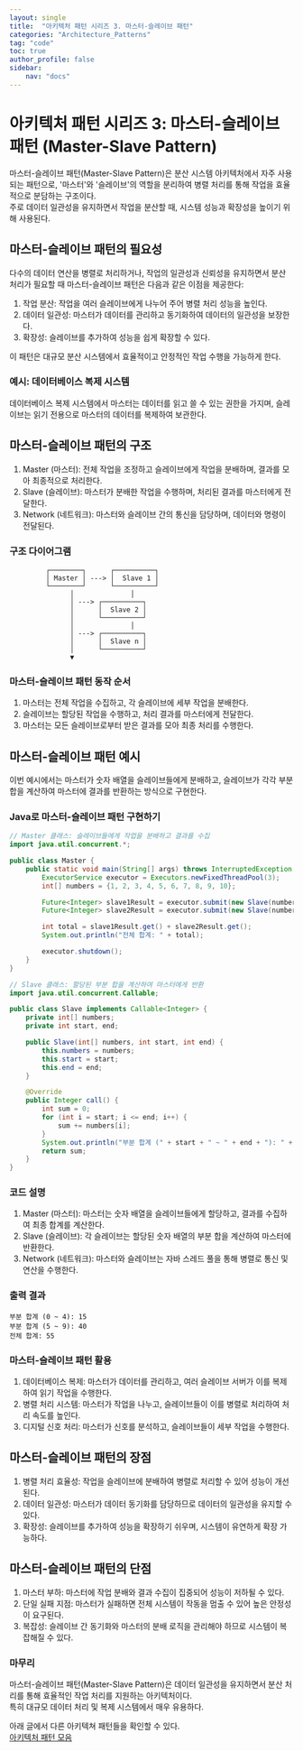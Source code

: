 ```yaml
---
layout: single
title:  "아키텍처 패턴 시리즈 3. 마스터-슬레이브 패턴"
categories: "Architecture_Patterns"
tag: "code"
toc: true
author_profile: false
sidebar:
    nav: "docs"
---
```


# 아키텍처 패턴 시리즈 3: 마스터-슬레이브 패턴 (Master-Slave Pattern)

마스터-슬레이브 패턴(Master-Slave Pattern)은 분산 시스템 아키텍처에서 자주 사용되는 패턴으로, '마스터'와 '슬레이브'의 역할을 분리하여 병렬 처리를 통해 작업을 효율적으로 분담하는 구조이다.  
주로 데이터 일관성을 유지하면서 작업을 분산할 때, 시스템 성능과 확장성을 높이기 위해 사용된다.

## 마스터-슬레이브 패턴의 필요성

다수의 데이터 연산을 병렬로 처리하거나, 작업의 일관성과 신뢰성을 유지하면서 분산 처리가 필요할 때 마스터-슬레이브 패턴은 다음과 같은 이점을 제공한다:

1. 작업 분산: 작업을 여러 슬레이브에게 나누어 주어 병렬 처리 성능을 높인다.  
2. 데이터 일관성: 마스터가 데이터를 관리하고 동기화하여 데이터의 일관성을 보장한다.  
3. 확장성: 슬레이브를 추가하여 성능을 쉽게 확장할 수 있다.  

이 패턴은 대규모 분산 시스템에서 효율적이고 안정적인 작업 수행을 가능하게 한다.

### 예시: 데이터베이스 복제 시스템

데이터베이스 복제 시스템에서 마스터는 데이터를 읽고 쓸 수 있는 권한을 가지며, 슬레이브는 읽기 전용으로 마스터의 데이터를 복제하여 보관한다.  

## 마스터-슬레이브 패턴의 구조  

1. Master (마스터): 전체 작업을 조정하고 슬레이브에게 작업을 분배하며, 결과를 모아 최종적으로 처리한다.
2. Slave (슬레이브): 마스터가 분배한 작업을 수행하며, 처리된 결과를 마스터에게 전달한다.
3. Network (네트워크): 마스터와 슬레이브 간의 통신을 담당하며, 데이터와 명령이 전달된다.

### 구조 다이어그램

```
         ┌────────┐      ┌──────────┐
         │ Master │ ---> │  Slave 1 │
         └────────┘      └──────────┘
               │              │
               │ ---> ┌──────────┐
               │      │  Slave 2 │
               │      └──────────┘
               │              │
               │ ---> ┌──────────┐
               │      │  Slave n │
               │      └──────────┘
               ▼
```

### 마스터-슬레이브 패턴 동작 순서

1. 마스터는 전체 작업을 수집하고, 각 슬레이브에 세부 작업을 분배한다.
2. 슬레이브는 할당된 작업을 수행하고, 처리 결과를 마스터에게 전달한다.
3. 마스터는 모든 슬레이브로부터 받은 결과를 모아 최종 처리를 수행한다.

## 마스터-슬레이브 패턴 예시

이번 예시에서는 마스터가 숫자 배열을 슬레이브들에게 분배하고, 슬레이브가 각각 부분 합을 계산하여 마스터에 결과를 반환하는 방식으로 구현한다.

### Java로 마스터-슬레이브 패턴 구현하기

```java
// Master 클래스: 슬레이브들에게 작업을 분배하고 결과를 수집
import java.util.concurrent.*;

public class Master {
    public static void main(String[] args) throws InterruptedException, ExecutionException {
        ExecutorService executor = Executors.newFixedThreadPool(3);
        int[] numbers = {1, 2, 3, 4, 5, 6, 7, 8, 9, 10};

        Future<Integer> slave1Result = executor.submit(new Slave(numbers, 0, 4));
        Future<Integer> slave2Result = executor.submit(new Slave(numbers, 5, 9));

        int total = slave1Result.get() + slave2Result.get();
        System.out.println("전체 합계: " + total);

        executor.shutdown();
    }
}
```

```java
// Slave 클래스: 할당된 부분 합을 계산하여 마스터에게 반환
import java.util.concurrent.Callable;

public class Slave implements Callable<Integer> {
    private int[] numbers;
    private int start, end;

    public Slave(int[] numbers, int start, int end) {
        this.numbers = numbers;
        this.start = start;
        this.end = end;
    }

    @Override
    public Integer call() {
        int sum = 0;
        for (int i = start; i <= end; i++) {
            sum += numbers[i];
        }
        System.out.println("부분 합계 (" + start + " ~ " + end + "): " + sum);
        return sum;
    }
}
```

### 코드 설명

1. Master (마스터): 마스터는 숫자 배열을 슬레이브들에게 할당하고, 결과를 수집하여 최종 합계를 계산한다.
2. Slave (슬레이브): 각 슬레이브는 할당된 숫자 배열의 부분 합을 계산하여 마스터에 반환한다.
3. Network (네트워크): 마스터와 슬레이브는 자바 스레드 풀을 통해 병렬로 통신 및 연산을 수행한다.

### 출력 결과

```
부분 합계 (0 ~ 4): 15
부분 합계 (5 ~ 9): 40
전체 합계: 55
```

### 마스터-슬레이브 패턴 활용

1. 데이터베이스 복제: 마스터가 데이터를 관리하고, 여러 슬레이브 서버가 이를 복제하여 읽기 작업을 수행한다.  
2. 병렬 처리 시스템: 마스터가 작업을 나누고, 슬레이브들이 이를 병렬로 처리하여 처리 속도를 높인다.  
3. 디지털 신호 처리: 마스터가 신호를 분석하고, 슬레이브들이 세부 작업을 수행한다.  

## 마스터-슬레이브 패턴의 장점

1. 병렬 처리 효율성: 작업을 슬레이브에 분배하여 병렬로 처리할 수 있어 성능이 개선된다.
2. 데이터 일관성: 마스터가 데이터 동기화를 담당하므로 데이터의 일관성을 유지할 수 있다.
3. 확장성: 슬레이브를 추가하여 성능을 확장하기 쉬우며, 시스템이 유연하게 확장 가능하다.  

## 마스터-슬레이브 패턴의 단점

1. 마스터 부하: 마스터에 작업 분배와 결과 수집이 집중되어 성능이 저하될 수 있다.
2. 단일 실패 지점: 마스터가 실패하면 전체 시스템이 작동을 멈출 수 있어 높은 안정성이 요구된다.
3. 복잡성: 슬레이브 간 동기화와 마스터의 분배 로직을 관리해야 하므로 시스템이 복잡해질 수 있다.  

### 마무리

마스터-슬레이브 패턴(Master-Slave Pattern)은 데이터 일관성을 유지하면서 분산 처리를 통해 효율적인 작업 처리를 지원하는 아키텍처이다.  
특히 대규모 데이터 처리 및 복제 시스템에서 매우 유용하다.  

아래 글에서 다른 아키텍쳐 패턴들을 확인할 수 있다.  
[아키텍처 패턴 모음](https://gihak111.github.io/architecture_patterns/2024/12/04/Type_of_Architecture_Patterns_upload.html)  


